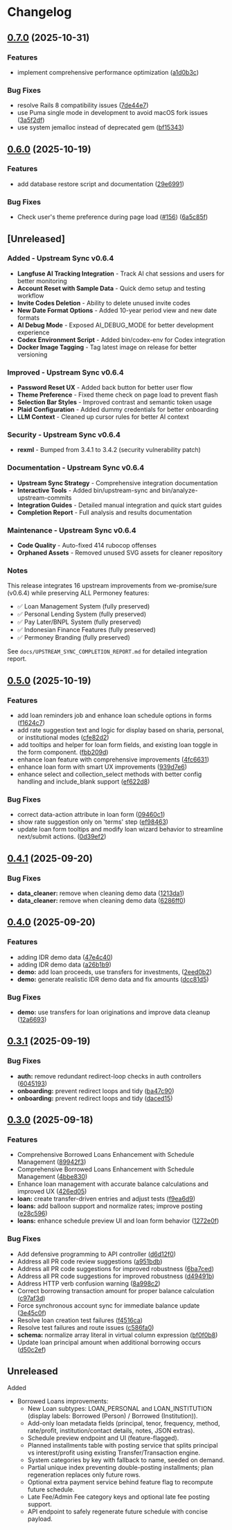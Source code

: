 # Changelog

## [0.7.0](https://github.com/hendripermana/permoney/compare/v0.6.0...v0.7.0) (2025-10-31)


### Features

* implement comprehensive performance optimization ([a1d0b3c](https://github.com/hendripermana/permoney/commit/a1d0b3ca1cc1f0263d4b25a9d8984ff2bd988dec))


### Bug Fixes

* resolve Rails 8 compatibility issues ([7de44e7](https://github.com/hendripermana/permoney/commit/7de44e792b747ebfd4d8b9a290cfbe109780fc18))
* use Puma single mode in development to avoid macOS fork issues ([3a5f2df](https://github.com/hendripermana/permoney/commit/3a5f2dffe4647c60620e2027650c08b1f4822d69))
* use system jemalloc instead of deprecated gem ([bf15343](https://github.com/hendripermana/permoney/commit/bf15343f2df1a8c39ab2fcb9ee482e637f7fdf37))

## [0.6.0](https://github.com/hendripermana/permoney/compare/v0.5.0...v0.6.0) (2025-10-19)


### Features

* add database restore script and documentation ([29e6991](https://github.com/hendripermana/permoney/commit/29e6991a82bac3e3fd1daba8e9a308ab781a0947))


### Bug Fixes

* Check user's theme preference during page load ([#156](https://github.com/hendripermana/permoney/issues/156)) ([6a5c85f](https://github.com/hendripermana/permoney/commit/6a5c85f109939368a0a22588526df3c61819c72b))

## [Unreleased]

### Added - Upstream Sync v0.6.4

- **Langfuse AI Tracking Integration** - Track AI chat sessions and users for better monitoring
- **Account Reset with Sample Data** - Quick demo setup and testing workflow
- **Invite Codes Deletion** - Ability to delete unused invite codes
- **New Date Format Options** - Added 10-year period view and new date formats
- **AI Debug Mode** - Exposed AI_DEBUG_MODE for better development experience
- **Codex Environment Script** - Added bin/codex-env for Codex integration
- **Docker Image Tagging** - Tag latest image on release for better versioning

### Improved - Upstream Sync v0.6.4

- **Password Reset UX** - Added back button for better user flow
- **Theme Preference** - Fixed theme check on page load to prevent flash
- **Selection Bar Styles** - Improved contrast and semantic token usage
- **Plaid Configuration** - Added dummy credentials for better onboarding
- **LLM Context** - Cleaned up cursor rules for better AI context

### Security - Upstream Sync v0.6.4

- **rexml** - Bumped from 3.4.1 to 3.4.2 (security vulnerability patch)

### Documentation - Upstream Sync v0.6.4

- **Upstream Sync Strategy** - Comprehensive integration documentation
- **Interactive Tools** - Added bin/upstream-sync and bin/analyze-upstream-commits
- **Integration Guides** - Detailed manual integration and quick start guides
- **Completion Report** - Full analysis and results documentation

### Maintenance - Upstream Sync v0.6.4

- **Code Quality** - Auto-fixed 414 rubocop offenses
- **Orphaned Assets** - Removed unused SVG assets for cleaner repository

### Notes

This release integrates 16 upstream improvements from we-promise/sure (v0.6.4) while preserving ALL Permoney features:

- ✅ Loan Management System (fully preserved)
- ✅ Personal Lending System (fully preserved)
- ✅ Pay Later/BNPL System (fully preserved)
- ✅ Indonesian Finance Features (fully preserved)
- ✅ Permoney Branding (fully preserved)

See `docs/UPSTREAM_SYNC_COMPLETION_REPORT.md` for detailed integration report.

## [0.5.0](https://github.com/hendripermana/permoney/compare/v0.4.1...v0.5.0) (2025-10-19)

### Features

- add loan reminders job and enhance loan schedule options in forms ([f1624c7](https://github.com/hendripermana/permoney/commit/f1624c771b5bd44d8827fd74e779a5b04a6ca139))
- add rate suggestion text and logic for display based on sharia, personal, or institutional modes ([cfe82d2](https://github.com/hendripermana/permoney/commit/cfe82d28347c1f03cd1b3d9f56560dc95662a7f4))
- add tooltips and helper for loan form fields, and existing loan toggle in the form component. ([fbb209d](https://github.com/hendripermana/permoney/commit/fbb209dd0e3e07a628800e2c5e57456b294e393c))
- enhance loan feature with comprehensive improvements ([4fc6631](https://github.com/hendripermana/permoney/commit/4fc66311f587f4604592ac71d61d2b71071a14a4))
- enhance loan form with smart UX improvements ([939d7e6](https://github.com/hendripermana/permoney/commit/939d7e6069c87ee6bcc837b691910eb5b8d151bf))
- enhance select and collection_select methods with better config handling and include_blank support ([ef622d8](https://github.com/hendripermana/permoney/commit/ef622d8676fe69957fe63dcef3f689ef1a069de8))

### Bug Fixes

- correct data-action attribute in loan form ([09460c1](https://github.com/hendripermana/permoney/commit/09460c12729f1a4c56c0ff3f9ced23923e0fac76))
- show rate suggestion only on 'terms' step ([ef98463](https://github.com/hendripermana/permoney/commit/ef98463bf1a4c463fae0dc1abef3fff2b20ca220))
- update loan form tooltips and modify loan wizard behavior to streamline next/submit actions. ([0d39ef2](https://github.com/hendripermana/permoney/commit/0d39ef23359efa5c1f794c432202e5435cca0730))

## [0.4.1](https://github.com/hendripermana/permoney/compare/v0.4.0...v0.4.1) (2025-09-20)

### Bug Fixes

- **data_cleaner:** remove when cleaning demo data ([1213da1](https://github.com/hendripermana/permoney/commit/1213da1c16f70b5efad825dc5d067f84805012bc))
- **data_cleaner:** remove when cleaning demo data ([6286ff0](https://github.com/hendripermana/permoney/commit/6286ff04d3229763a3aa44e558da72acdeeb10ab))

## [0.4.0](https://github.com/hendripermana/permoney/compare/v0.3.1...v0.4.0) (2025-09-20)

### Features

- adding IDR demo data ([47e4c40](https://github.com/hendripermana/permoney/commit/47e4c40af994caa8ba67b99294b0d5796893ccab))
- adding IDR demo data ([a26b1b9](https://github.com/hendripermana/permoney/commit/a26b1b9b3e3149355a771c12fa9e00a96059e315))
- **demo:** add loan proceeds, use transfers for investments, ([2eed0b2](https://github.com/hendripermana/permoney/commit/2eed0b276f23448ad46029e546d09c579e13265a))
- **demo:** generate realistic IDR demo data and fix amounts ([dcc81d5](https://github.com/hendripermana/permoney/commit/dcc81d50e3eb559ce9f106b754b9a373c876460d))

### Bug Fixes

- **demo:** use transfers for loan originations and improve data cleanup ([12a6693](https://github.com/hendripermana/permoney/commit/12a6693f1f3190a322442bda8b57ca35be9cec59))

## [0.3.1](https://github.com/hendripermana/permoney/compare/v0.3.0...v0.3.1) (2025-09-19)

### Bug Fixes

- **auth:** remove redundant redirect-loop checks in auth controllers ([6045193](https://github.com/hendripermana/permoney/commit/60451935d542925d36cbc0db06dc002b67a1298f))
- **onboarding:** prevent redirect loops and tidy ([ba47c90](https://github.com/hendripermana/permoney/commit/ba47c90be7c3bc1534e48bbd311bed0e706cdc95))
- **onboarding:** prevent redirect loops and tidy ([daced15](https://github.com/hendripermana/permoney/commit/daced1526399d86af3cf0ddf8d5aed278a9f5266))

## [0.3.0](https://github.com/hendripermana/permoney/compare/v0.2.1...v0.3.0) (2025-09-18)

### Features

- Comprehensive Borrowed Loans Enhancement with Schedule Management ([89942f3](https://github.com/hendripermana/permoney/commit/89942f399b5810d979426f7805c5de49722ead34))
- Comprehensive Borrowed Loans Enhancement with Schedule Management ([4bbe830](https://github.com/hendripermana/permoney/commit/4bbe8308365061b38c3f9844e83fcfbcec6e4e2d))
- Enhance loan management with accurate balance calculations and improved UX ([426ed05](https://github.com/hendripermana/permoney/commit/426ed05b5efad74ef98eab9b4d93f6f316806558))
- **loan:** create transfer-driven entries and adjust tests ([f9ea6d9](https://github.com/hendripermana/permoney/commit/f9ea6d9881dc68f8418e26c56b50ca261eb37837))
- **loans:** add balloon support and normalize rates; improve posting ([e28c596](https://github.com/hendripermana/permoney/commit/e28c596af4b54e274c3d465f1af625904d516a98))
- **loans:** enhance schedule preview UI and loan form behavior ([1272e0f](https://github.com/hendripermana/permoney/commit/1272e0f3db70f6859c4fed4b0bf4ea358e476210))

### Bug Fixes

- Add defensive programming to API controller ([d6d12f0](https://github.com/hendripermana/permoney/commit/d6d12f067378d599beac95a688af8cbc8f6df2e3))
- Address all PR code review suggestions ([a951bdb](https://github.com/hendripermana/permoney/commit/a951bdbf6b5474f35b3718e3de370e5142964ab6))
- Address all PR code suggestions for improved robustness ([6ba7ced](https://github.com/hendripermana/permoney/commit/6ba7cedc7b40e4d5eeba2d66a46c34390a52dae0))
- Address all PR code suggestions for improved robustness ([d49491b](https://github.com/hendripermana/permoney/commit/d49491b9039a934237e8f9a871e2cd3636f85e60))
- Address HTTP verb confusion warning ([8a998c2](https://github.com/hendripermana/permoney/commit/8a998c23b96df835d020cb8480cef956c4400a6e))
- Correct borrowing transaction amount for proper balance calculation ([c97af3d](https://github.com/hendripermana/permoney/commit/c97af3d14ffb2a033ebbb04a4fb64c1981ab9c66))
- Force synchronous account sync for immediate balance update ([3e45c0f](https://github.com/hendripermana/permoney/commit/3e45c0f829cbbfbe9b6589f2aaf77bdee7f6bca4))
- Resolve loan creation test failures ([f4516ca](https://github.com/hendripermana/permoney/commit/f4516ca14756948292d84ebc40ebc8bf325049f4))
- Resolve test failures and route issues ([c586fa0](https://github.com/hendripermana/permoney/commit/c586fa0c412782ef0f677acc7fabd843a5cc91ff))
- **schema:** normalize array literal in virtual column expression ([bf0f0b8](https://github.com/hendripermana/permoney/commit/bf0f0b84183b22f3eac8ea4ab48f9ba631198c64))
- Update loan principal amount when additional borrowing occurs ([d50c2ef](https://github.com/hendripermana/permoney/commit/d50c2ef4e4db9bc5b4fb0dc80a968ebb2c53a81f))

## Unreleased

Added

- Borrowed Loans improvements:
  - New Loan subtypes: LOAN_PERSONAL and LOAN_INSTITUTION (display labels: Borrowed (Person) / Borrowed (Institution)).
  - Add-only loan metadata fields (principal, tenor, frequency, method, rate/profit, institution/contact details, notes, JSON extras).
  - Schedule preview endpoint and UI (feature-flagged).
  - Planned installments table with posting service that splits principal vs interest/profit using existing Transfer/Transaction engine.
  - System categories by key with fallback to name, seeded on demand.
  - Partial unique index preventing double-posting installments; plan regeneration replaces only future rows.
  - Optional extra payment service behind feature flag to recompute future schedule.
  - Late Fee/Admin Fee category keys and optional late fee posting support.
  - API endpoint to safely regenerate future schedule with concise payload.
